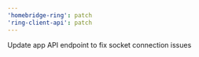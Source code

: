 ```yaml
---
'homebridge-ring': patch
'ring-client-api': patch
---
```


Update app API endpoint to fix socket connection issues
